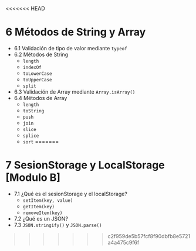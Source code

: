 <<<<<<< HEAD
# 6 Métodos de String y Array
	
- 6.1	Validación de tipo de valor mediante `typeof`
- 6.2	Métodos de String
   - `length`
   - `indexOf`
   - `toLowerCase`
   - `toUpperCase`
   - `split`
- 6.3	Validación de Array mediante `Array.isArray()`
- 6.4	Métodos de Array
   - `length`
   - `toString`
   - `push`
   - `join`
   - `slice`
   - `splice`
   - `sort`
=======
# 7 SesionStorage y LocalStorage [Modulo B]
	
- 7.1	¿Qué es el sesionStorage y el localStorage?
   - `setItem(key, value)`
   - `getItem(key)`
   - `removeItem(key)`
- 7.2	¿Qué es un JSON?
- 7.3	`JSON.stringify()` y `JSON.parse()`
>>>>>>> c2f959de5b57fcf8f90dbfb8e5721a4a475c9f6f
